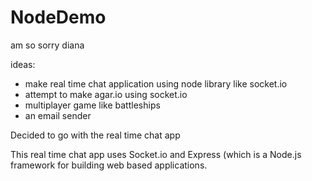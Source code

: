 # NodeDemo

am so sorry diana

ideas:
- make real time chat application using node library like socket.io
- attempt to make agar.io using socket.io
- multiplayer game like battleships
- an email sender


Decided to go with the real time chat app

This real time chat app uses Socket.io and Express (which is a Node.js framework for building web based applications.


